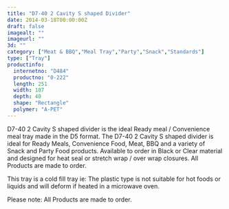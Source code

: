```yaml
---
title: "D7-40 2 Cavity S shaped Divider"
date: 2014-03-18T00:00:00Z
draft: false
imagealt: ""
imageurl: ""
3d: ""
category: ["Meat & BBQ","Meal Tray","Party","Snack","Standards"]
type: ["Tray"]
productinfo:
  internetno: "D484"
  productno: "0-222"
  length: 251
  width: 187
  depth: 40
  shape: "Rectangle"
  polymer: "A-PET"
---
```

D7-40 2 Cavity S shaped divider is the ideal Ready meal / Convenience meal tray made in the D5 format. The D7-40 2 Cavity S shaped divider is ideal for Ready Meals, Convenience Food, Meat, BBQ and a variety of Snack and Party Food products. Available to order in Black or Clear material and designed for heat seal or stretch wrap / over wrap closures. All Products are made to order.

This tray is a cold fill tray ie: The plastic type is not suitable for hot foods or liquids and will deform if heated in a microwave oven.

Please note: All Products are made to order.

 